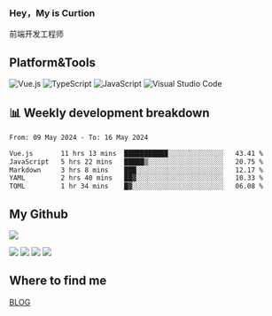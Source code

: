 ### Hey，My is Curtion
前端开发工程师
## Platform&Tools

![Vue.js](https://img.shields.io/badge/-Vue.js-4FC08D?style=flat-square&logo=Vue.js&logoColor=white)
![TypeScript](https://img.shields.io/badge/-TypeScript-007ACC?style=flat-square&logo=typescript&logoColor=white)
![JavaScript](https://img.shields.io/badge/-JavaScript-F7DF1E?style=flat-square&logo=javascript&logoColor=black)
![Visual Studio Code](https://img.shields.io/badge/-VSCode-007ACC?style=flat-square&logo=Visual-Studio-Code&logoColor=white)

## 📊 Weekly development breakdown

<!--START_SECTION:waka-->

```txt
From: 09 May 2024 - To: 16 May 2024

Vue.js       11 hrs 13 mins  ███████████░░░░░░░░░░░░░░   43.41 %
JavaScript   5 hrs 22 mins   █████▒░░░░░░░░░░░░░░░░░░░   20.75 %
Markdown     3 hrs 8 mins    ███░░░░░░░░░░░░░░░░░░░░░░   12.17 %
YAML         2 hrs 40 mins   ██▓░░░░░░░░░░░░░░░░░░░░░░   10.33 %
TOML         1 hr 34 mins    █▓░░░░░░░░░░░░░░░░░░░░░░░   06.08 %
```

<!--END_SECTION:waka-->

## My Github

![](http://github-profile-summary-cards.vercel.app/api/cards/profile-details?username=curtion&theme=nord_bright)

![](http://github-profile-summary-cards.vercel.app/api/cards/stats?username=curtion&theme=nord_bright)
![](http://github-profile-summary-cards.vercel.app/api/cards/productive-time?username=curtion&theme=nord_bright&utcOffset=8)
![](http://github-profile-summary-cards.vercel.app/api/cards/repos-per-language?username=curtion&theme=nord_bright)
![](http://github-profile-summary-cards.vercel.app/api/cards/most-commit-language?username=curtion&theme=nord_bright)

## Where to find me

[BLOG](https://blog.3gxk.net)
